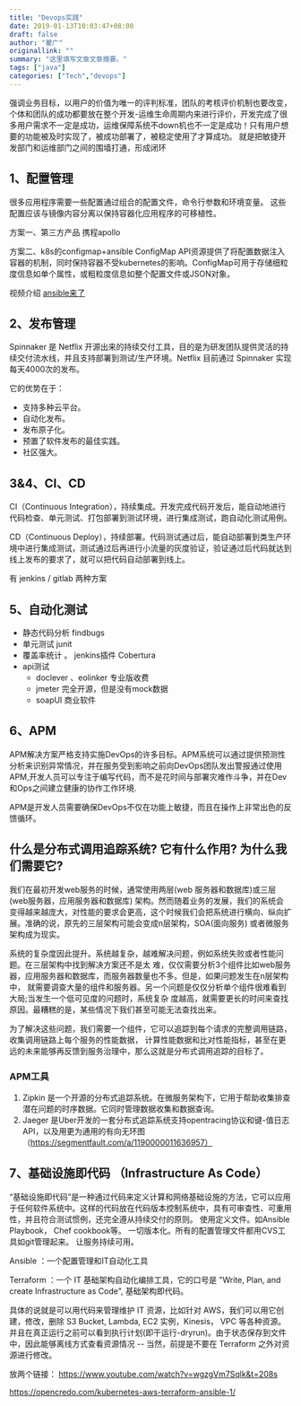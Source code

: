 ```yaml
---
title: "Devops实践"
date: 2019-01-13T10:03:47+08:00
draft: false
author: "瞿广"
originallink: ""
summary: "这里填写文章文章摘要。"
tags: ["java"]
categories: ["Tech","devops"]
---
```




强调业务目标，以用户的价值为唯一的评判标准，团队的考核评价机制也要改变，个体和团队的成功都要放在整个开发-运维生命周期内来进行评价，开发完成了很多用户需求不一定是成功，运维保障系统不down机也不一定是成功！只有用户想要的功能被及时实现了，被成功部署了，被稳定使用了才算成功。
就是把敏捷开发部门和运维部门之间的围墙打通，形成闭环

<!--more-->
## 1、配置管理
很多应用程序需要一些配置通过组合的配置文件，命令行参数和环境变量。
这些配置应该与镜像内容分离以保持容器化应用程序的可移植性。


方案一、第三方产品
携程apollo

方案二、k8s的configmap+ansible
ConfigMap API资源提供了将配置数据注入容器的机制，同时保持容器不受kubernetes的影响。ConfigMap可用于存储细粒度信息如单个属性，或粗粒度信息如整个配置文件或JSON对象。

视频介绍 [ansible来了](http://fast.wistia.net/embed/iframe/qrqfj371b6?popover=true)





## 2、发布管理

Spinnaker 是 Netflix 开源出来的持续交付工具，目的是为研发团队提供灵活的持续交付流水线，并且支持部署到测试/生产环境。Netflix 目前通过 Spinnaker 实现每天4000次的发布。

它的优势在于：

- 支持多种云平台。
- 自动化发布。
- 发布原子化。
- 预置了软件发布的最佳实践。
- 社区强大。

## 3&4、CI、CD
CI（Continuous Integration），持续集成。开发完成代码开发后，能自动地进行代码检查、单元测试、打包部署到测试环境，进行集成测试，跑自动化测试用例。

CD（Continuous Deploy），持续部署。代码测试通过后，能自动部署到类生产环境中进行集成测试，测试通过后再进行小流量的灰度验证，验证通过后代码就达到线上发布的要求了，就可以把代码自动部署到线上。

有 jenkins / gitlab 两种方案


## 5、自动化测试
- 静态代码分析 findbugs
- 单元测试  junit
- 覆盖率统计 。 jenkins插件 Cobertura
- api测试 
    - doclever 、eolinker 专业版收费
    - jmeter  完全开源，但是没有mock数据
    - soapUI 商业软件

## 6、APM

APM解决方案严格支持实施DevOps的许多目标。APM系统可以通过提供预测性分析来识别异常情况，并在服务受到影响之前向DevOps团队发出警报通过使用APM,开发人员可以专注于编写代码，而不是花时间与部署灾难作斗争，并在Dev和Ops之间建立健康的协作工作环境.

APM是开发人员需要确保DevOps不仅在功能上敏捷，而且在操作上非常出色的反馈循环。

## 什么是分布式调用追踪系统? 它有什么作用? 为什么我们需要它?

我们在最初开发web服务的时候，通常使用两层(web 服务器和数据库)或三层(web服务器，应用服务器和数据库) 架构。然而随着业务的发展，我们的系统会变得越来越庞大，对性能的要求会更高，这个时候我们会把系统进行横向、纵向扩展。准确的说，原先的三层架构可能会变成n层架构，SOA(面向服务) 或者微服务架构成为现实。

系统的复杂度因此提升。系统越复杂，越难解决问题，例如系统失败或者性能问题。在三层架构中找到解决方案还不是太
难，仅仅需要分析3个组件比如web服务器，应用服务器和数据库，而服务器数量也不多。但是，如果问题发生在n层架构中，
就需要调查大量的组件和服务器。另一个问题是仅仅分析单个组件很难看到大局;当发生一个低可见度的问题时，系统复杂
度越高，就需要更长的时间来查找原因。最糟糕的是，某些情况下我们甚至可能无法查找出来。

为了解决这些问题，我们需要一个组件，它可以追踪到每个请求的完整调用链路，收集调用链路上每个服务的性能数据，
计算性能数据和比对性能指标，甚至在更远的未来能够再反馈到服务治理中，那么这就是分布式调用追踪的目标了。

### APM工具
1. Zipkin 是一个开源的分布式追踪系统。在微服务架构下，它用于帮助收集排查潜在问题的时序数据。它同时管理数据收集和数据查询。
2. Jaeger 是Uber开发的一套分布式追踪系统支持opentracing协议和键-值日志API，以及用更为通用的有向无环图
（https://segmentfault.com/a/1190000011636957）

## 7、基础设施即代码 （Infrastructure As Code）
“基础设施即代码”是一种通过代码来定义计算和网络基础设施的方法，它可以应用于任何软件系统中。这样的代码放在代码版本控制系统中，具有可审查性、可重用性，并且符合测试惯例，还完全遵从持续交付的原则。
使用定义文件。如Ansible Playbook， Chef cookbook等。 
一切版本化。所有的配置管理文件都用CVS工具如git管理起来。
让服务持续可用。

Ansible ：一个配置管理和IT自动化工具

Terraform ：一个 IT 基础架构自动化编排工具，它的口号是 "Write, Plan, and create Infrastructure as Code", 基础架构即代码。

具体的说就是可以用代码来管理维护 IT 资源，比如针对 AWS，我们可以用它创建，修改，删除 S3 Bucket, Lambda, EC2 实例，Kinesis， VPC 等各种资源。并且在真正运行之前可以看到执行计划(即干运行-dryrun)。由于状态保存到文件中，因此能够离线方式查看资源情况 -- 当然，前提是不要在 Terraform 之外对资源进行修改。

放两个链接：
https://www.youtube.com/watch?v=wgzgVm7Sqlk&t=208s

https://opencredo.com/kubernetes-aws-terraform-ansible-1/